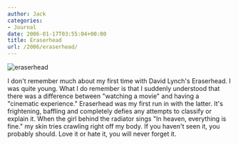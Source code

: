 ```yaml
---
author: Jack
categories:
- Journal
date: 2006-01-17T03:55:04+00:00
title: Eraserhead
url: /2006/eraserhead/
---
```


![eraserhead](/files/eraserhead1.jpg) 

I don't remember much about my first time with David Lynch's Eraserhead. I was quite young. What I do remember is that I suddenly understood that there was a difference between "watching a movie" and having a "cinematic experience." Eraserhead was my first run in with the latter. It's frightening, baffling and completely defies any attempts to classify or explain it. When the girl behind the radiator sings "In heaven, everything is fine." my skin tries crawling right off my body. If you haven't seen it, you probably should. Love it or hate it, you will never forget it.